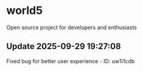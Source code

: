 # world5
Open source project for developers and enthusiasts

## Update 2025-09-29 19:27:08
Fixed bug for better user experience - ID: uw1i1cdb

